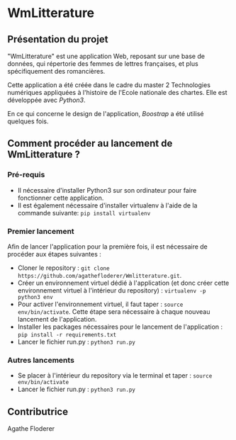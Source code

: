 # WmLitterature

## Présentation du projet

"WmLitterature" est une application Web, reposant sur une base de données, qui répertorie des femmes de lettres françaises, et plus spécifiquement des romancières.

Cette application a été créée dans le cadre du master 2 Technologies numériques appliquées à l'histoire de l'Ecole nationale des chartes. Elle est développée avec *Python3*.

En ce qui concerne le design de l'application, *Boostrap* a été utilisé quelques fois.

## Comment procéder au lancement de WmLitterature ?

### Pré-requis

- Il nécessaire d'installer Python3 sur son ordinateur pour faire fonctionner cette application. 
- Il est également nécessaire d'installer virtualenv à l'aide de la commande suivante: `pip install virtualenv`

### Premier lancement
Afin de lancer l'application pour la première fois, il est nécessaire de procéder aux étapes suivantes :
- Cloner le repository : `git clone https://github.com/agathefloderer/Wmlitterature.git`. 
- Créer un environnement virtuel dédié à l'application (et donc créer cette environnement virtuel à l'intérieur du repository) : `virtualenv -p python3 env`
- Pour activer l'environnement virtuel, il faut taper : `source env/bin/activate`. Cette étape sera nécessaire à chaque nouveau lancement de l'application.
- Installer les packages nécessaires pour le lancement de l'application : `pip install -r requirements.txt`
- Lancer le fichier run.py : `python3 run.py`

### Autres lancements
- Se placer à l'intérieur du repository via le terminal et taper : `source env/bin/activate`
- Lancer le fichier run.py : `python3 run.py`

## Contributrice
Agathe Floderer
